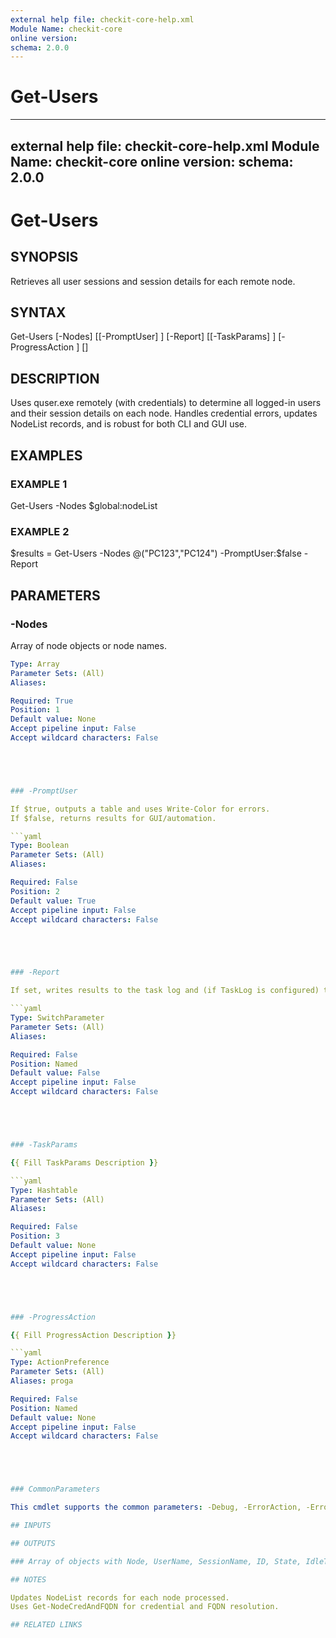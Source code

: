 ```yaml
---
external help file: checkit-core-help.xml
Module Name: checkit-core
online version:
schema: 2.0.0
---
```

# Get-Users

---
external help file: checkit-core-help.xml
Module Name: checkit-core
online version:
schema: 2.0.0
---

# Get-Users

## SYNOPSIS

Retrieves all user sessions and session details for each remote node.

## SYNTAX





Get-Users [-Nodes] <Array> [[-PromptUser] <Boolean>] [-Report] [[-TaskParams] <Hashtable>]
 [-ProgressAction <ActionPreference>] [<CommonParameters>]





## DESCRIPTION

Uses quser.exe remotely (with credentials) to determine all logged-in users and their session details on each node.
Handles credential errors, updates NodeList records, and is robust for both CLI and GUI use.

## EXAMPLES

### EXAMPLE 1





Get-Users -Nodes $global:nodeList





### EXAMPLE 2





$results = Get-Users -Nodes @("PC123","PC124") -PromptUser:$false -Report





## PARAMETERS

### -Nodes

Array of node objects or node names.

```yaml
Type: Array
Parameter Sets: (All)
Aliases:

Required: True
Position: 1
Default value: None
Accept pipeline input: False
Accept wildcard characters: False





### -PromptUser

If $true, outputs a table and uses Write-Color for errors.
If $false, returns results for GUI/automation.

```yaml
Type: Boolean
Parameter Sets: (All)
Aliases:

Required: False
Position: 2
Default value: True
Accept pipeline input: False
Accept wildcard characters: False





### -Report

If set, writes results to the task log and (if TaskLog is configured) triggers reporting.

```yaml
Type: SwitchParameter
Parameter Sets: (All)
Aliases:

Required: False
Position: Named
Default value: False
Accept pipeline input: False
Accept wildcard characters: False





### -TaskParams

{{ Fill TaskParams Description }}

```yaml
Type: Hashtable
Parameter Sets: (All)
Aliases:

Required: False
Position: 3
Default value: None
Accept pipeline input: False
Accept wildcard characters: False





### -ProgressAction

{{ Fill ProgressAction Description }}

```yaml
Type: ActionPreference
Parameter Sets: (All)
Aliases: proga

Required: False
Position: Named
Default value: None
Accept pipeline input: False
Accept wildcard characters: False





### CommonParameters

This cmdlet supports the common parameters: -Debug, -ErrorAction, -ErrorVariable, -InformationAction, -InformationVariable, -OutVariable, -OutBuffer, -PipelineVariable, -Verbose, -WarningAction, and -WarningVariable. For more information, see [about_CommonParameters](http://go.microsoft.com/fwlink/?LinkID=113216).

## INPUTS

## OUTPUTS

### Array of objects with Node, UserName, SessionName, ID, State, IdleTime, LogonTime, and Error

## NOTES

Updates NodeList records for each node processed.
Uses Get-NodeCredAndFQDN for credential and FQDN resolution.

## RELATED LINKS



